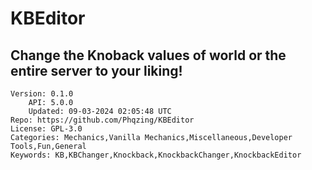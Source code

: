 # KBEditor
## Change the Knoback values of world or the entire server to your liking!
```properties
Version: 0.1.0
    API: 5.0.0
    Updated: 09-03-2024 02:05:48 UTC
Repo: https://github.com/Phqzing/KBEditor
License: GPL-3.0
Categories: Mechanics,Vanilla Mechanics,Miscellaneous,Developer Tools,Fun,General
Keywords: KB,KBChanger,Knockback,KnockbackChanger,KnockbackEditor
```